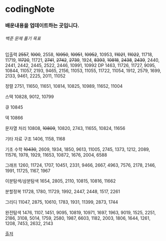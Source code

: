 # codingNote

### 배운내용을 업데이트하는 곳입니다.

###### 백준 문제 풀기 목표

입출력 
~~2557~~, ~~1000~~, 2558, ~~10950~~, ~~10951~~, ~~10952~~, 10953, ~~11021~~, ~~11022~~, 11718, 11719, ~~11720~~, 11721, ~~2741~~, ~~2742~~, ~~2739~~, 1924, ~~8393~~, ~~10818~~, ~~2438~~, ~~2439~~, 2440, 2441, 2442, 2445, 2522, 2446, 10991, 10992
DP
1463, 11726, 11727, 9095, 10844, 11057, 2193, 9465, 2156, 11053, 11055, 11722, 11054, 1912, 2579, 1699, 2133, 9461, 2225, 2011, 11052

정렬
2751, 11650, 11651, 10814, 10825, 10989, 11652, 11004

스택 
10828, 9012, 10799

큐
10845

덱
10866

문자열 처리
10808, ~~10809~~, 10820, 2743, 11655, 10824, 11656

기타 자료 구조
1406, 1158, 1168

기초 수학
~~10430~~, 2609, 1934, 1850, 9613, 11005, 2745, 1373, 1212, 2089, 11576, 1978, 1929, 11653, 10872, 1676, 2004, 6588  

그래프
1260, 11724, 1707, 10451, 2331, 9466, 2667, 4963, 7576, 2178, 2146, 1991, 11725, 1167, 1967

이분탐색/삼분탐색
1654, 2805, 2110, 10815, 10816, 11662

분할정복
11728, 1780, 11729, 1992, 2447, 2448, 1517, 2261

그리디
11047, 2875, 10610, 1783, 1931, 11399, 2873, 1744 

완전탐색
1476, 1107, 1451, 9095, 10819, 10971, 1697, 1963, 9019, 1525, 2251, 2186, 3108, 5014, 1759, 2580, 1987, 6603, 1182, 2003, 1806, 1644, 1261, 1208, 7453, 2632, 2143

[출저](https://plzrun.tistory.com/entry/%EC%95%8C%EA%B3%A0%EB%A6%AC%EC%A6%98-%EB%AC%B8%EC%A0%9C%ED%92%80%EC%9D%B4PS-%EC%8B%9C%EC%9E%91%ED%95%98%EA%B8%B0)
